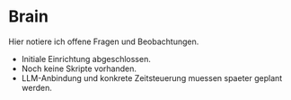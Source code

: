 # Brain
Hier notiere ich offene Fragen und Beobachtungen.

- Initiale Einrichtung abgeschlossen.
- Noch keine Skripte vorhanden.
- LLM-Anbindung und konkrete Zeitsteuerung muessen spaeter geplant werden.

